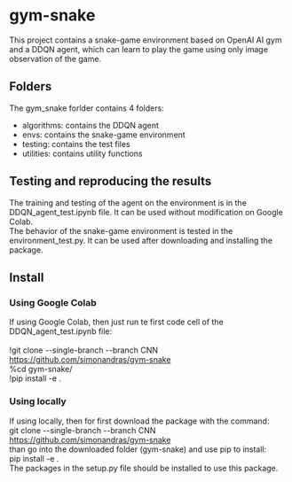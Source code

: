 # gym-snake

This project contains a snake-game environment based on OpenAI AI gym and a DDQN agent, which can learn to play the game using only image observation of the game.

## Folders
The gym_snake forlder contains 4 folders: <br>
- algorithms: contains the DDQN agent
- envs: contains the snake-game environment
- testing: contains the test files
- utilities: contains utility functions

## Testing and reproducing the results

The training and testing of the agent on the environment is in the DDQN_agent_test.ipynb file. It can be used without modification on Google Colab. <br>
The behavior of the snake-game environment is tested in the environment_test.py. It can be used after downloading and installing the package.

## Install

### Using Google Colab

If using Google Colab, then just run te first code cell of the DDQN_agent_test.ipynb file: <br> <br>
!git clone --single-branch --branch CNN https://github.com/simonandras/gym-snake <br>
%cd gym-snake/ <br>
!pip install -e . <br>

### Using locally

If using locally, then for first download the package with the command: <br>
git clone --single-branch --branch CNN https://github.com/simonandras/gym-snake <br>
than go into the downloaded folder (gym-snake) and use pip to install: <br>
pip install -e . <br>
The packages in the setup.py file should be installed to use this package.
